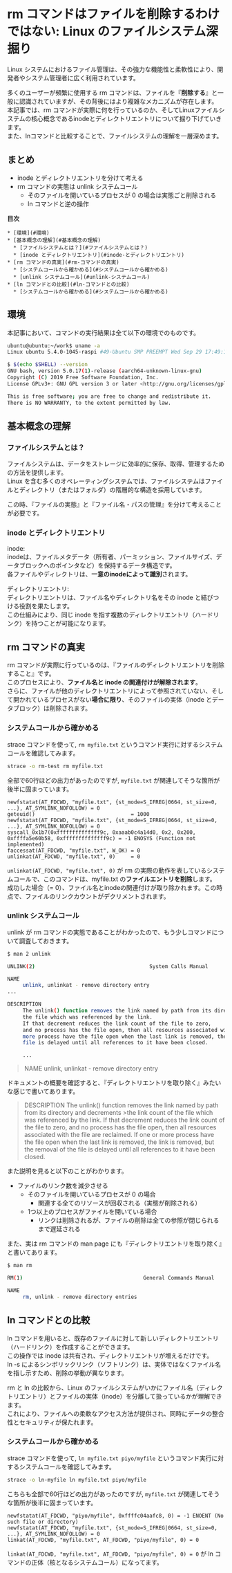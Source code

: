 # rm コマンドはファイルを削除するわけではない: Linux のファイルシステム深掘り

Linux システムにおけるファイル管理は、その強力な機能性と柔軟性により、開発者やシステム管理者に広く利用されています。

多くのユーザーが頻繁に使用する rm コマンドは、ファイルを『**削除する**』と一般に認識されていますが、その背後にはより複雑なメカニズムが存在します。  
本記事では、rm コマンドが実際に何を行っているのか、そしてLinuxファイルシステムの核心概念であるinodeとディレクトリエントリについて掘り下げていきます。  
また、lnコマンドと比較することで、ファイルシステムの理解を一層深めます。

## まとめ

- inode とディレクトリエントリを分けて考える
- rm コマンドの実態は unlink システムコール
  - そのファイルを開いているプロセスが 0 の場合は実態ごと削除される
  - ln コマンドと逆の操作

**目次**

```
* [環境](#環境)
* [基本概念の理解](#基本概念の理解)
  * [ファイルシステムとは？](#ファイルシステムとは？)
  * [inode とディレクトリエントリ](#inode-とディレクトリエントリ)
* [rm コマンドの真実](#rm-コマンドの真実)
  * [システムコールから確かめる](#システムコールから確かめる)
  * [unlink システムコール](#unlink-システムコール)
* [ln コマンドとの比較](#ln-コマンドとの比較)
  * [システムコールから確かめる](#システムコールから確かめる)
```

## 環境

本記事において、コマンドの実行結果は全て以下の環境でのものです。

``` sh
ubuntu@ubuntu:~/work$ uname -a
Linux ubuntu 5.4.0-1045-raspi #49-Ubuntu SMP PREEMPT Wed Sep 29 17:49:16 UTC 2021 aarch64 aarch64 aarch64 GNU/Linux

$ $(echo $SHELL) --version
GNU bash, version 5.0.17(1)-release (aarch64-unknown-linux-gnu)
Copyright (C) 2019 Free Software Foundation, Inc.
License GPLv3+: GNU GPL version 3 or later <http://gnu.org/licenses/gpl.html>

This is free software; you are free to change and redistribute it.
There is NO WARRANTY, to the extent permitted by law.
```

## 基本概念の理解

### ファイルシステムとは？

ファイルシステムは、データをストレージに効率的に保存、取得、管理するための方法を提供します。  
Linux を含む多くのオペレーティングシステムでは、ファイルシステムはファイルとディレクトリ（またはフォルダ）の階層的な構造を採用しています。

この時、『ファイルの実態』と『ファイル名・パスの管理』を分けて考えることが必要です。

### inode とディレクトリエントリ

inode:  
inodeは、ファイルメタデータ（所有者、パーミッション、ファイルサイズ、データブロックへのポインタなど）を保持するデータ構造です。  
各ファイルやディレクトリは、**一意のinodeによって識別**されます。

ディレクトリエントリ:  
ディレクトリエントリは、ファイル名やディレクトリ名をその inode と結びつける役割を果たします。  
この仕組みにより、同じ inode を指す複数のディレクトリエントリ（ハードリンク）を持つことが可能になります。

## rm コマンドの真実

rm コマンドが実際に行っているのは、『ファイルのディレクトリエントリを削除すること』です。  
このプロセスにより、**ファイル名と inode の関連付けが解除されます**。  
さらに、ファイルが他のディレクトリエントリによって参照されていない、そして開かれているプロセスがない**場合に限り**、そのファイルの実体（inode とデータブロック）は削除されます。

### システムコールから確かめる

strace コマンドを使って, `rm myfile.txt` というコマンド実行に対するシステムコールを確認してみます。

``` sh
strace -o rm-test rm myfile.txt
```

全部で60行ほどの出力があったのですが, `myfile.txt` が関連してそうな箇所が後半に固まっています。

```
newfstatat(AT_FDCWD, "myfile.txt", {st_mode=S_IFREG|0664, st_size=0, ...}, AT_SYMLINK_NOFOLLOW) = 0
geteuid()                               = 1000
newfstatat(AT_FDCWD, "myfile.txt", {st_mode=S_IFREG|0664, st_size=0, ...}, AT_SYMLINK_NOFOLLOW) = 0
syscall_0x1b7(0xffffffffffffff9c, 0xaaab0c4a14d0, 0x2, 0x200, 0xffffa5e60b58, 0xffffffffffffff9c) = -1 ENOSYS (Function not implemented)
faccessat(AT_FDCWD, "myfile.txt", W_OK) = 0
unlinkat(AT_FDCWD, "myfile.txt", 0)     = 0
```

`unlinkat(AT_FDCWD, "myfile.txt", 0)` が rm の実際の動作を表しているシステムコールで、このコマンドは、myfile.txt の**ファイルエントリを削除**します。  
成功した場合（= 0）、ファイル名とinodeの関連付けが取り除かれます。この時点で、ファイルのリンクカウントがデクリメントされます。

### unlink システムコール

unlink が rm コマンドの実態であることがわかったので、もう少しコマンドについて調査しておきます。

``` sh
$ man 2 unlink

UNLINK(2)                                     System Calls Manual                                     UNLINK(2)

NAME
     unlink, unlinkat - remove directory entry
...

DESCRIPTION
     The unlink() function removes the link named by path from its directory and decrements the link count of
     the file which was referenced by the link.
     If that decrement reduces the link count of the file to zero,
     and no process has the file open, then all resources associated with the file are reclaimed.  If one or
     more process have the file open when the last link is removed, the link is removed, but the removal of the
     file is delayed until all references to it have been closed.

     ...
```

> NAME
>     unlink, unlinkat - remove directory entry

ドキュメントの概要を確認すると、『ディレクトリエントリを取り除く』みたいな感じで書いてあります。

> DESCRIPTION
>     The unlink() function removes the link named by path from its directory and decrements >the link count of
>     the file which was referenced by the link.
>     If that decrement reduces the link count of the file to zero,
>     and no process has the file open, then all resources associated with the file are reclaimed.  If one or
>     more process have the file open when the last link is removed, the link is removed, but the removal of the
>     file is delayed until all references to it have been closed.

また説明を見ると以下のことがわかります。

- ファイルのリンク数を減少させる
  - そのファイルを開いているプロセスが 0 の場合
    - 関連する全てのリソースが回収される（実態が削除される）
  - 1つ以上のプロセスがファイルを開いている場合
    - リンクは削除されるが、ファイルの削除は全ての参照が閉じられるまで遅延される

また、実は rm コマンドの man page にも『ディレクトリエントリを取り除く』と書いてあります。

``` sh
$ man rm

RM(1)                                       General Commands Manual                                       RM(1)

NAME
     rm, unlink - remove directory entries
```

## ln コマンドとの比較

ln コマンドを用いると、既存のファイルに対して新しいディレクトリエントリ（ハードリンク）を作成することができます。  
この操作では inode は共有され、ディレクトリエントリが増えるだけです。  
ln -s によるシンボリックリンク（ソフトリンク）は、実体ではなくファイル名を指し示すため、削除の挙動が異なります。

rm と ln の比較から、Linux のファイルシステムがいかにファイル名（ディレクトリエントリ）とファイルの実体（inode）を分離して扱っているかが理解できます。  
これにより、ファイルへの柔軟なアクセス方法が提供され、同時にデータの整合性とセキュリティが保たれます。

### システムコールから確かめる

strace コマンドを使って, `ln myfile.txt piyo/myfile` というコマンド実行に対するシステムコールを確認してみます。

``` sh
strace -o ln-myfile ln myfile.txt piyo/myfile
```

こちらも全部で60行ほどの出力があったのですが, `myfile.txt` が関連してそうな箇所が後半に固まっています。

```
newfstatat(AT_FDCWD, "piyo/myfile", 0xffffc04aafc8, 0) = -1 ENOENT (No such file or directory)
newfstatat(AT_FDCWD, "myfile.txt", {st_mode=S_IFREG|0664, st_size=0, ...}, AT_SYMLINK_NOFOLLOW) = 0
linkat(AT_FDCWD, "myfile.txt", AT_FDCWD, "piyo/myfile", 0) = 0
```

`linkat(AT_FDCWD, "myfile.txt", AT_FDCWD, "piyo/myfile", 0) = 0` が ln コマンドの正体（核となるシステムコール）になってます。
